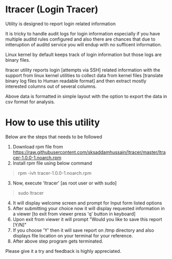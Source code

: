 # ltracer (Login Tracer)
Utility is designed to report login related information

It is tricky to handle audit logs for login information especially if you have multiple auditd rules configured and also there are chances that due to intteruption of auditd service you will endup with no sufficent information.

Linux kernel by default keeps track of login information but those logs are binary files.

ltracer utility reports login [attempts via SSH] related information with the support from linux kernel utilities to collect data from kernel files [translate binary log files to Human readable format] and then extract mostly interested columns out of several columns.

Above data is formatted in simple layout with the option to export the data in csv format for analysis.

# How to use this utility
Below are the steps that needs to be followed 
1. Download rpm file from https://raw.githubusercontent.com/sksaddamhussain/ltracer/master/ltracer-1.0.0-1.noarch.rpm
2. Install rpm file using below command
  > rpm -ivh tracer-1.0.0-1.noarch.rpm
3. Now, execute 'ltracer' [as root user or with sudo]
  > sudo ltracer
4. It will display welcome screen and prompt for Input form listed options
5. After submitting your choice now it will display requested information in a viewer [to exit from viewer press 'q' button in keyboard]
6. Upon exit from viewer it will prompt "Would you like to save this report [Y/N]"
7. If you choose 'Y' then it will save report on /tmp directory and also displays file location on your terminal for your reference.
8. After above step program gets terminated.

Please give it a try and feedback is highly appreciated.
